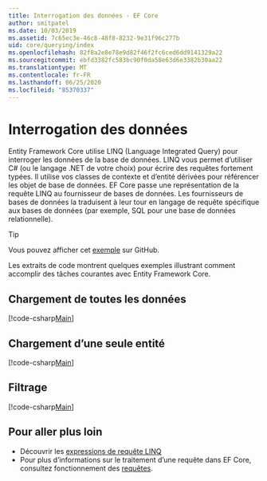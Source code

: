 ```yaml
---
title: Interrogation des données - EF Core
author: smitpatel
ms.date: 10/03/2019
ms.assetid: 7c65ec3e-46c8-48f8-8232-9e31f96c277b
uid: core/querying/index
ms.openlocfilehash: 82f8a2e8e78e9d82f46f2fc6ced6dd9141329a22
ms.sourcegitcommit: ebfd3382fc583bc90f0da58e63d6e3382b30aa22
ms.translationtype: MT
ms.contentlocale: fr-FR
ms.lasthandoff: 06/25/2020
ms.locfileid: "85370337"
---
```

# <a name="querying-data"></a>Interrogation des données

Entity Framework Core utilise LINQ (Language Integrated Query) pour interroger les données de la base de données. LINQ vous permet d’utiliser C# (ou le langage .NET de votre choix) pour écrire des requêtes fortement typées. Il utilise vos classes de contexte et d’entité dérivées pour référencer les objet de base de données. EF Core passe une représentation de la requête LINQ au fournisseur de bases de données. Les fournisseurs de bases de données la traduisent à leur tour en langage de requête spécifique aux bases de données (par exemple, SQL pour une base de données relationnelle).

> [!TIP]
> Vous pouvez afficher cet [exemple](https://github.com/dotnet/EntityFramework.Docs/tree/master/samples/core/Querying) sur GitHub.

Les extraits de code montrent quelques exemples illustrant comment accomplir des tâches courantes avec Entity Framework Core.

## <a name="loading-all-data"></a>Chargement de toutes les données

[!code-csharp[Main](../../../samples/core/Querying/Basics/Sample.cs#LoadingAllData)]

## <a name="loading-a-single-entity"></a>Chargement d’une seule entité

[!code-csharp[Main](../../../samples/core/Querying/Basics/Sample.cs#LoadingSingleEntity)]

## <a name="filtering"></a>Filtrage

[!code-csharp[Main](../../../samples/core/Querying/Basics/Sample.cs#Filtering)]

## <a name="further-readings"></a>Pour aller plus loin

- Découvrir les [expressions de requête LINQ](/dotnet/csharp/programming-guide/concepts/linq/basic-linq-query-operations)
- Pour plus d’informations sur le traitement d’une requête dans EF Core, consultez fonctionnement des [requêtes](xref:core/querying/how-query-works).
